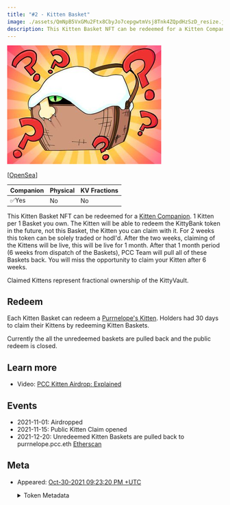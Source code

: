 ```yaml
---
title: "#2 - Kitten Basket"
image: ./assets/QmNpB5VxGMu2Ftx8CbyJo7cepgwtmVsj8Tnk4ZQpdHzSzD_resize.jpg
description: This Kitten Basket NFT can be redeemed for a Kitten Companion.
---
```


<span className="wikiPostHeadImgR">

[![Kitten Basket](./assets/QmNpB5VxGMu2Ftx8CbyJo7cepgwtmVsj8Tnk4ZQpdHzSzD_resize.jpg)](https://ipfs.io/ipfs/QmNpB5VxGMu2Ftx8CbyJo7cepgwtmVsj8Tnk4ZQpdHzSzD)

</span>

[[OpenSea](https://opensea.io/assets/0xda7d42b6167f1497346d7b2336a6d7a603026db1/1)]

| Companion | Physical | KV Fractions |
| --------- | -------- | ------------ |
| ✅Yes     | No       | No           |

This Kitten Basket NFT can be redeemed for a [Kitten Companion](../kittens/index.md). 1 Kitten per 1 Basket you own. The Kitten will be able to redeem the KittyBank token in the future, not this Basket, the Kitten you can claim with it. For 2 weeks this token can be solely traded or hodl'd. After the two weeks, claiming of the Kittens will be live, this will be live for 1 month. After that 1 month period (6 weeks from dispatch of the Baskets), PCC Team will pull all of these Baskets back. You will miss the opportunity to claim your Kitten after 6 weeks.

Claimed Kittens represent fractional ownership of the KittyVault.

## Redeem

Each Kitten Basket can redeem a [Purrnelope's Kitten](../kittens/index.md). Holders had 30 days to claim their Kittens by redeeming Kitten Baskets.

Currently the all the unredeemed baskets are pulled back and the public redeem is closed.

## Learn more

- Video: [PCC Kitten Airdrop: Explained](/posts/explained/202112-kitten-airdrop)

## Events

- 2021-11-01: Airdropped
- 2021-11-15: Public Kitten Claim opened
- 2021-12-20: Unredeemed Kitten Baskets are pulled back to purrnelope.pcc.eth [Etherscan](https://etherscan.io/tx/0x2598b855a071a7dc498c20f8768891178aa293034e44db5ac2c10c95d06acac1)

## Meta

- Appeared: [Oct-30-2021 09:23:20 PM +UTC](https://etherscan.io/tx/0xee6f82b49c85be3f8b8ba8dda9506fea818455da563cfde46ce9bcbb8d7dd05b)

  <details><summary>Token Metadata</summary>

  ```json title="ipfs://QmdxdSp2cxDR1SXNayAK61uhtwv18FvQQecZ82j7jAYpH7"
  {
    "name": "#2 - Kitten Basket",
    "description": "<p>This Kitten Basket NFT can be redeemed for a Kitten Companion. 1 Kitten per 1 Basket you own. The Kitten will be able to redeem the KittyBank token in the future, not this Basket, the Kitten you can claim with it, we want that to be clear.</p><p>For 2 weeks this token can be solely traded or hodl'd. After the two weeks, claiming of the Kittens will be live, this will be live for 1 month. After that 1 month period (6 weeks from dispatch of the Baskets) we will pull all of these Baskets back. You will miss the opportunity to claim your Kitten after 6 weeks. Please remember to claim your Kitten!</p>",
    "image": "ipfs://QmNpB5VxGMu2Ftx8CbyJo7cepgwtmVsj8Tnk4ZQpdHzSzD",
    "attributes": {
      "ID": "2",
      "Type": "Kitten Basket",
      "Artist": "1rregularCharlie",
      "Kitty Bank": "No",
      "Physical": "No",
      "Companion": "Yes",
      "Year": "1"
    }
  }
  ```

  </details>
